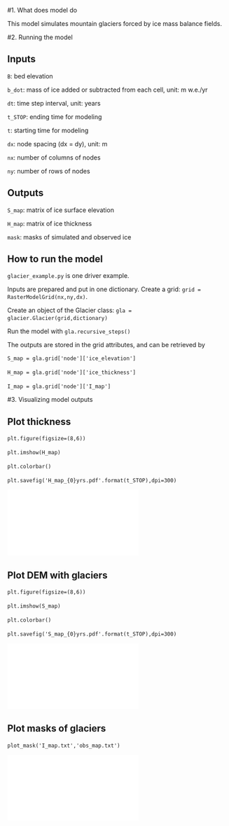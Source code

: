 
#1. What does model do

This model simulates mountain glaciers forced by ice mass balance fields.


#2. Running the model

Inputs
----------------------
`B`: bed elevation 

`b_dot`: mass of ice added or subtracted from each cell, unit: m w.e./yr

`dt`: time step interval, unit: years

`t_STOP`: ending time for modeling

`t`: starting time for modeling

`dx`: node spacing (dx = dy), unit: m

`nx`: number of columns of nodes

`ny`: number of rows of nodes

Outputs
----------------------
`S_map`: matrix of ice surface elevation

`H_map`: matrix of ice thickness

`mask`: masks of simulated and observed ice

How to run the model
----------------------
`glacier_example.py` is one driver example. 

Inputs are prepared and put in one dictionary. Create a grid: `grid = RasterModelGrid(nx,ny,dx)`.

Create an object of the Glacier class: `gla = glacier.Glacier(grid,dictionary)`

Run the model with `gla.recursive_steps()`

The outputs are stored in the grid attributes, and can be retrieved by

	S_map = gla.grid['node']['ice_elevation'] 

	H_map = gla.grid['node']['ice_thickness']

	I_map = gla.grid['node']['I_map']


#3. Visualizing model outputs

Plot thickness
------------------------------
	plt.figure(figsize=(8,6))

	plt.imshow(H_map)

	plt.colorbar()

	plt.savefig('H_map_{0}yrs.pdf'.format(t_STOP),dpi=300)
![thickness](images/h_map.pdf)

Plot DEM with glaciers 
------------------------------
	plt.figure(figsize=(8,6))

	plt.imshow(S_map)

	plt.colorbar()

	plt.savefig('S_map_{0}yrs.pdf'.format(t_STOP),dpi=300)
![DEM](images/S_map.pdf)

Plot masks of glaciers
-------------------------------
	plot_mask('I_map.txt','obs_map.txt')
![mask](images/mask.pdf)
